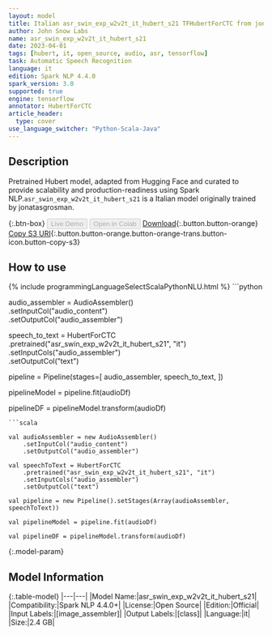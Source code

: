 ```yaml
---
layout: model
title: Italian asr_swin_exp_w2v2t_it_hubert_s21 TFHubertForCTC from jonatasgrosman
author: John Snow Labs
name: asr_swin_exp_w2v2t_it_hubert_s21
date: 2023-04-01
tags: [hubert, it, open_source, audio, asr, tensorflow]
task: Automatic Speech Recognition
language: it
edition: Spark NLP 4.4.0
spark_version: 3.0
supported: true
engine: tensorflow
annotator: HubertForCTC
article_header:
  type: cover
use_language_switcher: "Python-Scala-Java"
---
```


## Description

Pretrained Hubert  model, adapted from Hugging Face and curated to provide scalability and production-readiness using Spark NLP.`asr_swin_exp_w2v2t_it_hubert_s21` is a Italian model originally trained by jonatasgrosman.

{:.btn-box}
<button class="button button-orange" disabled>Live Demo</button>
<button class="button button-orange" disabled>Open in Colab</button>
[Download](https://s3.amazonaws.com/auxdata.johnsnowlabs.com/public/models/asr_swin_exp_w2v2t_it_hubert_s21_it_4.4.0_3.0_1680365453646.zip){:.button.button-orange}
[Copy S3 URI](s3://auxdata.johnsnowlabs.com/public/models/asr_swin_exp_w2v2t_it_hubert_s21_it_4.4.0_3.0_1680365453646.zip){:.button.button-orange.button-orange-trans.button-icon.button-copy-s3}

## How to use



<div class="tabs-box" markdown="1">
{% include programmingLanguageSelectScalaPythonNLU.html %}
```python

audio_assembler = AudioAssembler() \
    .setInputCol("audio_content") \
    .setOutputCol("audio_assembler")

speech_to_text = HubertForCTC \
    .pretrained("asr_swin_exp_w2v2t_it_hubert_s21", "it")\
    .setInputCols("audio_assembler") \
    .setOutputCol("text")

pipeline = Pipeline(stages=[
  audio_assembler,
  speech_to_text,
])

pipelineModel = pipeline.fit(audioDf)

pipelineDF = pipelineModel.transform(audioDf)
```
```scala

val audioAssembler = new AudioAssembler()
    .setInputCol("audio_content") 
    .setOutputCol("audio_assembler")

val speechToText = HubertForCTC
    .pretrained("asr_swin_exp_w2v2t_it_hubert_s21", "it")
    .setInputCols("audio_assembler") 
    .setOutputCol("text") 

val pipeline = new Pipeline().setStages(Array(audioAssembler, speechToText))

val pipelineModel = pipeline.fit(audioDf)

val pipelineDF = pipelineModel.transform(audioDf)

```
</div>

{:.model-param}
## Model Information

{:.table-model}
|---|---|
|Model Name:|asr_swin_exp_w2v2t_it_hubert_s21|
|Compatibility:|Spark NLP 4.4.0+|
|License:|Open Source|
|Edition:|Official|
|Input Labels:|[image_assembler]|
|Output Labels:|[class]|
|Language:|it|
|Size:|2.4 GB|